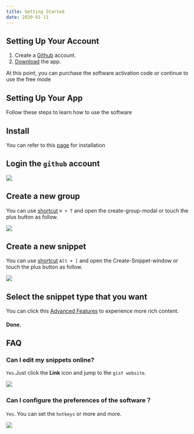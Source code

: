 ```yaml
---
title: Getting Started
date: 2020-01-11
---
```


## Setting Up Your Account

1. Create a [Github](https://github.com/join?source=experiment-header-dropdowns-home) account.
2. [Download](https://github.com/oncework/codeexpander/releases) the app.

At this point, you can purchase the software activation code or continue to use the free mode

## Setting Up Your App

Follow these steps to learn how to use the software

## Install

You can refer to this [page](/en/views/introduce/installation.html) for installation

## Login the `github` account

![](https://s1.ax1x.com/2020/06/29/NWdIUS.png)

## Create a new group

You can use [shortcut](/en/views/reference/shortcut) `⌘ + T` and open the create-group-modal or touch the plus button as follow.

![](https://s1.ax1x.com/2020/06/29/NWdWut.png)

## Create a new snippet

You can use [shortcut](/en/views/reference/shortcut) `Alt + ]` and open the Create-Snippet-window or touch the plus button as follow.

![](https://s1.ax1x.com/2020/06/29/NWdbgs.png)

## Select the snippet type that you want

You can click this [Advanced Features](/en/views/advance/text-and-script.html) to experience more rich content.

#### Done.

## FAQ

### Can I edit my snippets online?

`Yes`.Just click the **Link** icon and jump to the `gist website`.

![](https://s1.ax1x.com/2020/06/29/NWd2jI.png)

### Can I configure the preferences of the software？

`Yes`. You can set the `hotkeys` or more and more.

![](https://s1.ax1x.com/2020/06/29/NWdo4g.png)
